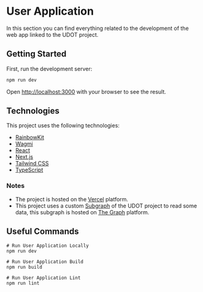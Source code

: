 # User Application

In this section you can find everything related to the development of the web app linked to the UDOT project.

## Getting Started

First, run the development server:

```bash
npm run dev
```

Open [http://localhost:3000](http://localhost:3000) with your browser to see the result.

## Technologies

This project uses the following technologies:
- [RainbowKit](https://rainbowkit.com)
- [Wagmi](https://wagmi.sh)
- [React](https://react.dev/)
- [Next.js](https://nextjs.org/docs)
- [Tailwind CSS](https://tailwindcss.com/docs)
- [TypeScript](https://www.typescriptlang.org/docs)

### Notes

- The project is hosted on the [Vercel](https://vercel.com/docs) platform.
- This project uses a custom [Subgraph](https://github.com/Ljrr3045/web3-udo-subgraphs) of the UDOT project to read some data, this subgraph is hosted on [The Graph](https://thegraph.com/docs/en/) platform.

## Useful Commands

```
# Run User Application Locally
npm run dev

# Run User Application Build
npm run build

# Run User Application Lint
npm run lint
```
